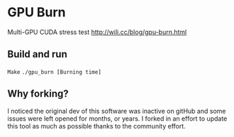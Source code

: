 # GPU Burn
Multi-GPU CUDA stress test
http://wili.cc/blog/gpu-burn.html

## Build and run

``` Make ```
``` ./gpu_burn [Burning time]  ```

## Why forking? 

I noticed the original dev of this software was inactive on gitHub and some issues were left opened for months, or years. I forked in an effort to update this tool as much as possible thanks to the community effort.
